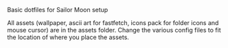 Basic dotfiles for Sailor Moon setup

All assets (wallpaper, ascii art for fastfetch, icons pack for folder icons and mouse cursor) are in the assets folder. Change the various config files to fit the location of where you place the assets. 
